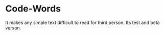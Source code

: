 # Code-Words
It makes any simple text difficult to read for third person. Its test and beta verson.
